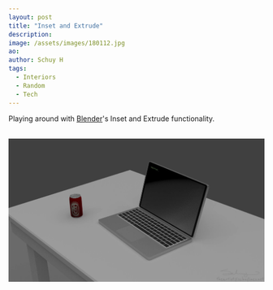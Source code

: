 ```yaml
---
layout: post
title: "Inset and Extrude"
description: 
image: /assets/images/180112.jpg
ao: 
author: Schuy H
tags: 
  - Interiors
  - Random
  - Tech
---
```


Playing around with [Blender](https://www.blender.org)'s Inset and Extrude functionality. 

<br />

<img class="post-image" src="/assets/images/180114.jpg" alt="laptop" style="height: auto;">

<!--- 

Optinal front matter: Date: yyyy-mm-dd hh:mm:ss

Image examples: secondary, full width

![Placeholder](/assets/images/171208.jpeg)

![Placeholder](/assets/images/171208.jpeg#full) 

---> 